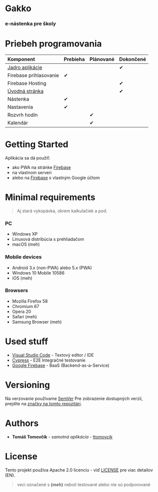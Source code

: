 # Gakko
### e-nástenka pre školy

# Priebeh programovania
|Komponent|Prebieha|Plánované|Dokončené|
|:-|:-|:-|:-|
|[Jadro aplikácie](https://github.com/ttomovcik/gakko/commit/c1228fd26c509b3ce588d7fba03a6a56a917c197)|||✔|
|Firebase prihlasovanie|✔|
|Firebase Hosting|||✔
|[Úvodná stránka](https://github.com/ttomovcik/gakko/commit/94d2855ed5fd101dfd6ca1fdb9f4c9a5f841d461)|||✔|
|Nástenka|✔|||
|Nastavenia|✔|||
|Rozvrh hodín||✔||
|Kalendár||✔||
    
# Getting Started
Aplikácia sa dá použiť:
- ako PWA na stránke [Firebase](https://gakko-pwa.firebaseapp.com/)
- na vlastnom serveri
- alebo na [Firebase](https://firebase.com) s vlastným Google účtom

# Minimal requirements
> Aj stará vykopávka, okrem kalkulačiek a pod.
### PC
- Windows XP
- Linuxová distribúcia s prehliadačom
- macOS (meh)
### Mobile devices
- Android 3.x (non-PWA) alebo 5.x (PWA)
- Windows 10 Mobile 10586
- iOS (meh)
### Browsers
- Mozilla Firefox 58
- Chromium 67
- Opera 20
- Safari (meh)
- Samsung Browser (meh)

# Used stuff
* [Visual Studio Code](https://code.visualstudio.com/) - Textový editor / IDE
* [Cypress](https://cypress.io/) - E2E Integračné testovanie
* [Google Firebase](https://firebase.google.com/) - BaaS (Backend-as-a-Service)

# Versioning
Na verzovanie používame [SemVer](http://semver.org/)  Pre zobrazenie dostupných verzií, prejdite na [značky na tomto repozitári](https://github.com/ttomovcik/gakko/tags). 

# Authors

* **Tomáš Tomovčík** - *samotná aplikácia* - [ttomovcik](https://github.com/ttomovcik)

# License
Tento projekt používa Apache 2.0 licenciu - viď [LICENSE](LICENSE) pre viac detailov (EN).


> veci označené s **(meh)** neboli testované alebo nie sú podporované